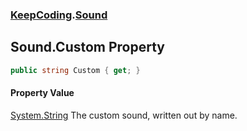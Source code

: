 ### [KeepCoding](KeepCoding.md 'KeepCoding').[Sound](KeepCoding_Sound.md 'KeepCoding.Sound')
## Sound.Custom Property
```csharp
public string Custom { get; }
```
#### Property Value
[System.String](https://docs.microsoft.com/en-us/dotnet/api/System.String 'System.String')
The custom sound, written out by name.  
